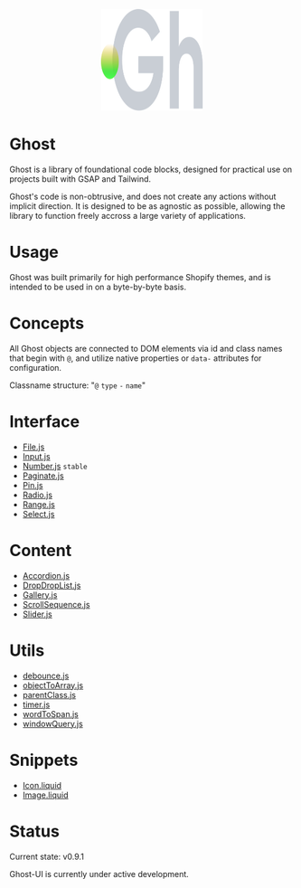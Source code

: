 <p align="center">
  <img width="180" height="180" src="https://github.com/terrainagency/ghost/blob/main/assets/logo.svg" alt="Ghost: Agnostic GSAP and Tailwind Framework">
</p>

# Ghost
Ghost is a library of foundational code blocks, designed for practical use on projects built with GSAP and Tailwind.

Ghost's code is non-obtrusive, and does not create any actions without implicit direction. It is designed to be as agnostic as possible, allowing the library to function freely accross a large variety of applications.

# Usage
Ghost was built primarily for high performance Shopify themes, and is intended to be used in on a byte-by-byte basis. 

# Concepts 
All Ghost objects are connected to DOM elements via id and class names that begin with `@`, and utilize native properties or `data-` attributes for configuration.

Classname structure: "`@` `type` `-` `name`"

# Interface
* [File.js](https://github.com/terrainagency/ghost/tree/main/interface/File)
* [Input.js](https://github.com/terrainagency/ghost/tree/main/interface/Input)
* [Number.js](https://github.com/terrainagency/ghost/tree/main/interface/Number) `stable` 
* [Paginate.js](https://github.com/terrainagency/ghost/tree/main/interface/Paginate)
* [Pin.js](https://github.com/terrainagency/ghost/tree/main/interface/Pin)
* [Radio.js](https://github.com/terrainagency/ghost/tree/main/interface/Radio)
* [Range.js](https://github.com/terrainagency/ghost/tree/main/interface/Range)
* [Select.js](https://github.com/terrainagency/ghost/tree/main/interface/Select)

# Content
* [Accordion.js](https://github.com/terrainagency/ghost/tree/main/content/Accordion)
* [DropDropList.js](https://github.com/terrainagency/ghost/tree/main/content/DragDropList)
* [Gallery.js](https://github.com/terrainagency/ghost/tree/main/content/Gallery)
* [ScrollSequence.js](https://github.com/terrainagency/ghost/tree/main/content/ScrollSequence)
* [Slider.js](https://github.com/terrainagency/ghost/tree/main/content/Slider)

# Utils
* [debounce.js](https://github.com/terrainagency/ghost/blob/main/utils/debounce.js)
* [objectToArray.js](https://github.com/terrainagency/ghost/blob/main/utils/objecToArray.js)
* [parentClass.js](https://github.com/terrainagency/ghost/tree/main/utils/WindowQuery.js)
* [timer.js](https://github.com/terrainagency/ghost/tree/main/utils/Timer.js)
* [wordToSpan.js](https://github.com/terrainagency/ghost/blob/main/utils/wordToSpan.js)
* [windowQuery.js](https://github.com/terrainagency/ghost/tree/main/utils/WindowQuery.js)

# Snippets
* [Icon.liquid](https://github.com/terrainagency/ghost/tree/main/snippets/Icon)
* [Image.liquid](https://github.com/terrainagency/ghost/tree/main/snippets/Image)

# Status
Current state: v0.9.1

Ghost-UI is currently under active development. 
